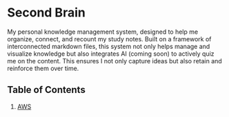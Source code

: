 # Second Brain

My personal knowledge management system, designed to help me organize, connect, and recount my study notes. Built on a framework of interconnected markdown files, this system not only helps manage and visualize knowledge but also integrates AI (coming soon) to actively quiz me on the content. This ensures I not only capture ideas but also retain and reinforce them over time.

## Table of Contents

1. [AWS](AWS/README.md)
